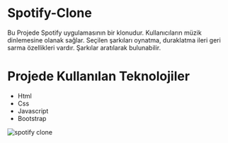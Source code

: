 # Spotify-Clone

Bu Projede Spotify uygulamasının bir klonudur. Kullanıcıların müzik dinlemesine olanak sağlar. Seçilen şarkıları oynatma, duraklatma ileri geri sarma özellikleri vardır. Şarkılar aratılarak bulunabilir.

# Projede Kullanılan Teknolojiler

- Html
- Css
- Javascript
- Bootstrap


![spotify clone](https://github.com/user-attachments/assets/adacf66e-8fc1-47f4-8457-0f7117eea035)
